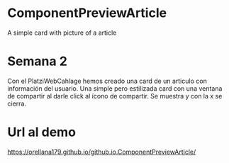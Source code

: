 # ComponentPreviewArticle
A simple card with picture of a article

# Semana 2
Con el PlatziWebCahlage hemos creado una card de un articulo con información del usuario. Una simple pero estilizada card con una ventana de compartir al darle click al ícono de compartir. Se muestra y con la x se cierra.

# Url al demo
https://orellana179.github.io/github.io.ComponentPreviewArticle/
